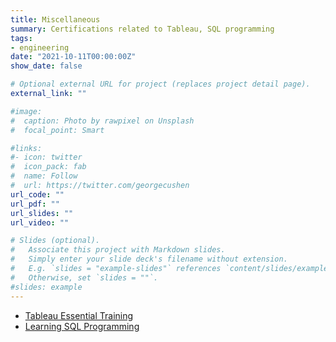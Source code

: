 ```yaml
---
title: Miscellaneous
summary: Certifications related to Tableau, SQL programming
tags:
- engineering
date: "2021-10-11T00:00:00Z"
show_date: false

# Optional external URL for project (replaces project detail page).
external_link: ""

#image:
#  caption: Photo by rawpixel on Unsplash
#  focal_point: Smart

#links:
#- icon: twitter
#  icon_pack: fab
#  name: Follow
#  url: https://twitter.com/georgecushen
url_code: ""
url_pdf: ""
url_slides: ""
url_video: ""

# Slides (optional).
#   Associate this project with Markdown slides.
#   Simply enter your slide deck's filename without extension.
#   E.g. `slides = "example-slides"` references `content/slides/example-slides.md`.
#   Otherwise, set `slides = ""`.
#slides: example
---
```

* [Tableau Essential Training](https://drive.google.com/file/d/1S3s96gaQ1wicIxRDwioRHx58QIxRg98O/view?usp=sharing)
* [Learning SQL Programming](https://drive.google.com/file/d/103EPQ__CHXp3zjIDhHgu0Mj3K2ieZ5f_/view?usp=sharing)